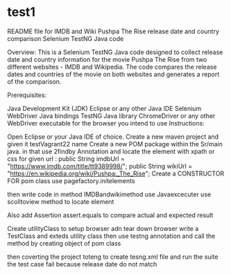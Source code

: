 # test1
README file for IMDB and Wiki Pushpa The Rise release date and country comparison Selenium TestNG Java code

Overview:
This is a Selenium TestNG Java code designed to collect release date and country information for the movie Pushpa The Rise from two different websites - IMDB and Wikipedia. The code compares the release dates and countries of the movie on both websites and generates a report of the comparison.

Prerequisites:

Java Development Kit (JDK)
Eclipse or any other Java IDE
Selenium WebDriver Java bindings
TestNG Java library
ChromeDriver or any other WebDriver executable for the browser you intend to use
Instructions:

Open Eclipse or your Java IDE of choice.
Create a new maven project and given it testVagrant22 name
Create a new POM package within the Sr/main java.
in that use 2findby Annotation and locate the element with xpath or css
for given url :
    public String imdbUrl = "https://www.imdb.com/title/tt9389998/";
    public String wikiUrl = "https://en.wikipedia.org/wiki/Pushpa:_The_Rise";
Create a CONSTRUCTOR FOR pom class use pagefactory.initelements

then write code in method IMDBandwikimethod
use Javaexcecuter use scolltoview method to locate element

Also add Assertion assert.equals to compare actual and expected result

Create utilityClass to setup browser adn tear down browser
write a TestClass and exteds utility class
then use testng annotation and call the method by creating object of pom class

then coverting the project toteng to create tesng.xml file and run the suite
the test case fail because release date do not match 



